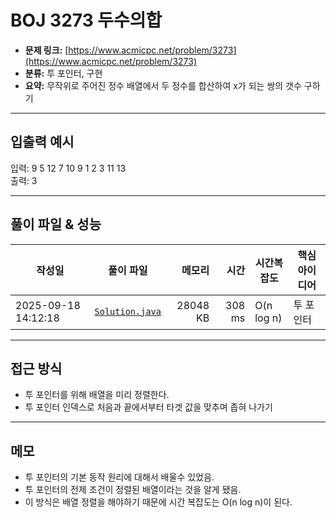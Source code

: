 # BOJ 3273 두수의합

- **문제 링크:** [https://www.acmicpc.net/problem/3273](https://www.acmicpc.net/problem/3273)  
- **분류:** 투 포인터, 구현
- **요약:** 무작위로 주어진 정수 배열에서 두 정수를 합산하여 x가 되는 쌍의 갯수 구하기

--- 

## 입출력 예시
입력: 
9
5 12 7 10 9 1 2 3 11
13  
출력: 3

---

## 풀이 파일 & 성능

| 작성일 | 풀이 파일 | 메모리 | 시간 | 시간복잡도 | 핵심 아이디어 |
|---|---|---:|---:|---|---|
| 2025-09-18 14:12:18 | [`Solution.java`](./Solution.java) | 28048 KB | 308 ms | O(n log n) | 투 포인터 |

---

## 접근 방식
- 투 포인터를 위해 배열을 미리 정렬한다.
- 투 포인터 인덱스로 처음과 끝에서부터 타겟 값을 맞추며 좁혀 나가기

---

## 메모
- 투 포인터의 기본 동작 원리에 대해서 배울수 있었음.
- 투 포인터의 전제 조건이 정렬된 배열이라는 것을 알게 됐음.
- 이 방식은 배열 정렬을 해야하기 때문에 시간 복잡도는 O(n log n)이 된다.
